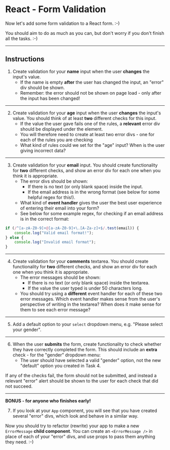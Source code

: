 # React - Form Validation

Now let's add some form validation to a React form. :-)

You should aim to do as much as you can, but don't worry if you don't finish all the tasks. :-)

---

## Instructions

1. Create validation for your **name** input when the user **changes** the input's value. 
    - If the name is empty **after** the user has changed the input, an "error" div should be shown.
    - Remember: the error should not be shown on page load - only after the input has been changed!

---

2. Create validation for your **age** input when the user **changes** the input's value. You should think of at least **two** different checks for this input. 
    - If the value the user gave fails one of the rules, a **relevant** error div should be displayed under the element.
    - You will therefore need to create at least two error divs - one for each of the rules you are checking
    - What kind of rules could we set for the "age" input? When is the user giving incorrect data?

---

3. Create validation for your **email** input. You should create functionality for **two** different checks, and show an error div for each one when you think it is appropriate. 
    - The error divs should be shown:
        - If there is no text (or only blank space) inside the input.
        - If the email address is in the wrong format (see below for some helpful regex for this!).
    - What kind of **event handler** gives the user the best user experience of entering their email into your form?
    - See below for some example regex, for checking if an email address is in the correct format:

```js
if (/^[a-zA-Z0-9]+@[a-zA-Z0-9]+\.[A-Za-z]+$/.test(email)) {
    console.log("Valid email format!");
} else {
    console.log("Invalid email format");
}
```

---

4. Create validation for your **comments** textarea. You should create functionality for **two** different checks, and show an error div for each one when you think it is appropriate.
    - The error messages should be shown:
        - If there is no text (or only blank space) inside the textarea.
        - If the value the user typed is under 50 characters long.
    - You should try using a **different** event handler for each of these two error messages. Which event handler makes sense from the user's perspective of writing in the textarea? When does it make sense for them to see each error message?

----

5. Add a default option to your `select` dropdown menu, e.g. "Please select your gender".

---

6. When the user **submits** the form, create functionality to check whether they have correctly completed the form. This should include an **extra** check - for the "gender" dropdown menu:
    - The user should have selected a valid "gender" option, not the new "default" option you created in Task 4.

If any of the checks fail, the form should not be submitted, and instead a relevant "error" alert should be shown to the user for each check that did not succeed.

---

**BONUS - for anyone who finishes early!**

7. If you look at your `App` component, you will see that you have created several "error" divs, which look and behave in a similar way.

Now you should try to refactor (rewrite) your app to make a new `ErrorMessage` **child component**. You can create an `<ErrorMessage />` in place of each of your "error" divs, and use props to pass them anything they need. :-)
